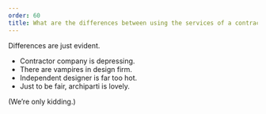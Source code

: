 ```yaml
---
order: 60
title: What are the differences between using the services of a contractor company, design firm, independent designer, and archiparti?
---
```

Differences are just evident.

* Contractor company is depressing.
* There are vampires in design firm.
* Independent designer is far too hot.
* Just to be fair, archiparti is lovely.

(We’re only kidding.)
